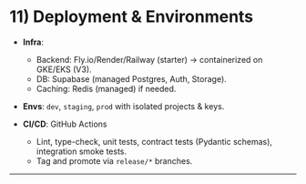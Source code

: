 # 11) Deployment & Environments

- **Infra**:  
  - Backend: Fly.io/Render/Railway (starter) → containerized on GKE/EKS (V3).  
  - DB: Supabase (managed Postgres, Auth, Storage).  
  - Caching: Redis (managed) if needed.

- **Envs**: `dev`, `staging`, `prod` with isolated projects & keys.  
- **CI/CD**: GitHub Actions  
  - Lint, type-check, unit tests, contract tests (Pydantic schemas), integration smoke tests.  
  - Tag and promote via `release/*` branches.

---
